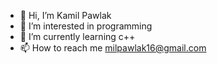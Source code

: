 - 👋 Hi, I’m Kamil Pawlak
- 👀 I’m interested in programming
- 🌱 I’m currently learning c++
- 📫 How to reach me milpawlak16@gmail.com

<!---
BabaYagaPROP/BabaYagaPROP is a ✨ special ✨ repository because its `README.md` (this file) appears on your GitHub profile.
You can click the Preview link to take a look at your changes.
--->
